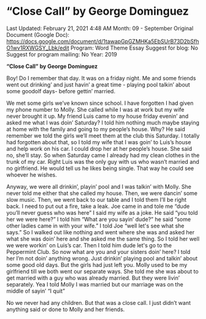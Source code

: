 # “Close Call” by George Dominguez

Last Updated: February 21, 2021 4:48 AM
Month: 09 - September
Original Document (Google Doc): https://docs.google.com/document/d/1tawapGpGZMHKa5EbSUrB73D2bSfhO1wv1RXWGSY_Lbk/edit
Program: Word Theme Essay
Suggest for blog: No
Suggest for program mailing: No
Year: 2019

**“Close Call” by George Dominguez**

Boy! Do I remember that day. It was on a friday night. Me and some friends went out drinking’ and just havin’ a great time - playing pool talkin’ about some goodolf days- before gettin’ married.

We met some girls we’ve known since school. I have forgotten I had given my phone number to Molly. She called while I was at work but my wife never brought it up. My friend Luis came to my house friday evenin’ and asked me what I was doin’ Saturday? I told him nothing much maybe staying at home with the family and going to my people’s house. Why? He said remember we told the girls we’ll meet them at the club this Saturday. I totally had forgotten about that, so I told my wife that I was goin’ to Luis’s house and help work on his car. I could drop her at her people’s house. She said no, she’ll stay. So when Saturday came I already had my clean clothes in the trunk of my car. Right Luis was the only guy with us who wasn’t married and no girlfriend. He would tell us he likes being single. That way he could see whoever he wishes.

Anyway, we were all drinkin’, playin’ pool and I was talkin’ with Molly. She never told me either that she called my house. Then, we were dancin’ some slow music. Then, we went back to our table and I told them I’ll be right back. I need to put out a fire, take a leak. Joe came in and tole me “dude you’ll never guess who was here” I said my wife as a joke. He said “you told her we were here?” I told him “What are you sayin’ dude?” he said “some other ladies came in with your wife.” I told Joe “well let's see what she says.” So I walked out like nothing and went where she was and asked her what she was doin’ here and she asked me the same thing. So I told her well we were workin’ on Luis’s car. Then I told him dude let's go to the Peppermint Club. So now what are you and your sisters doin’ here? I told her I’m not doin’ anything wrong. Just drinkin’ playing pool and talkin’ about some good old days. But the girls had just left you. Molly used to be my girlfriend till we both went our separate ways. She told me she was about to get married with a guy who was already married. But they were livin’ separately. Yea I told Molly I was married but our marriage was on the middle of sayin’ “I quit”

No we never had any children. But that was a close call. I just didn’t want anything said or done to Molly and her friends.